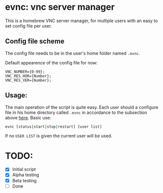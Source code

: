 # evnc: vnc server manager

This is a homebrew VNC server manager, for multiple users with an easy to set config file per user.

## Config file scheme

The config file needs to be in the user's home folder named `.evnc`.

Default appearence of the config file for now:
```
VNC_NUMBER={0-99};
VNC_RES_HOR={Number};
VNC_RES_VER={Number};
```

## Usage:
The main operation of the script is quite easy.
Each user should a configure file in his home directory called `.evnc` in accordance to the subsection above [here](#config-file-scheme).
Basic use:
```bash
evnc [status|start|stop|restart] [user list]
```
If no `USER LIST` is given the current user will be used.

# TODO:

- [x] Initial script
- [x] Alpha testing
- [x] Beta testing
- [ ] Done
